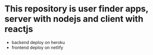 # This repository is user finder apps, server with nodejs and client with reactjs

- backend deploy on heroku
- frontend deploy on netlify
